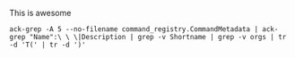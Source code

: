 This is awesome

    ack-grep -A 5 --no-filename command_registry.CommandMetadata | ack-grep "Name":\ \ \|Description | grep -v Shortname | grep -v orgs | tr -d 'T(' | tr -d ')' 
